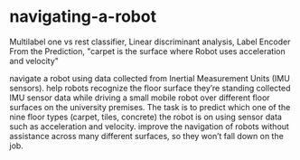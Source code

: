 # navigating-a-robot

Multilabel one vs rest classifier, Linear discriminant analysis, Label Encoder
From the Prediction,  "carpet is the surface where Robot uses acceleration and velocity"


navigate a robot using data collected from Inertial Measurement Units (IMU sensors).
help robots recognize the floor surface they’re standing 
collected IMU sensor data while driving a small mobile robot over different floor surfaces on the university premises. 
The task is to predict which one of the nine floor types (carpet, tiles, concrete) the robot is on using sensor data 
such as acceleration and velocity. 
 improve the navigation of robots without assistance across many different surfaces, so they won’t fall down on the job.
